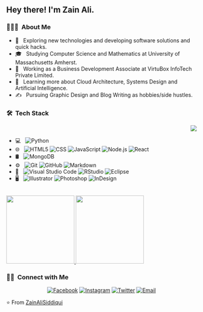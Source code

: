 
<h2> Hey there! I'm Zain Ali.</h2>
<h3> 👨🏻‍💻 &nbsp;About Me </h3>

- 🤔 &nbsp; Exploring new technologies and developing software solutions and quick hacks.
- 🎓 &nbsp; Studying Computer Science and Mathematics at University of Massachusetts Amherst.
- 💼 &nbsp; Working as a Business Development Associate at VirtuBox InfoTech Private Limited.
- 🌱 &nbsp; Learning more about Cloud Architecture, Systems Design and Artificial Intelligence.
- ✍️ &nbsp; Pursuing Graphic Design and Blog Writing as hobbies/side hustles.

<h3> 🛠 &nbsp;Tech Stack</h3>
  <p><img align="right" src="https://user-images.githubusercontent.com/48678280/88862734-4903af80-d201-11ea-968b-9c939d88a37c.gif"/></p>
  <br/>
  
- 💻 &nbsp;
  ![Python](https://img.shields.io/badge/-Python-333333?style=flat&logo=python)
- 🌐 &nbsp;
  ![HTML5](https://img.shields.io/badge/-HTML5-333333?style=flat&logo=HTML5)
  ![CSS](https://img.shields.io/badge/-CSS-333333?style=flat&logo=CSS3&logoColor=1572B6)
  ![JavaScript](https://img.shields.io/badge/-JavaScript-333333?style=flat&logo=javascript)
  ![Node.js](https://img.shields.io/badge/-Node.js-333333?style=flat&logo=node.js)
  ![React](https://img.shields.io/badge/-React-333333?style=flat&logo=react)
- 🛢 &nbsp;
  ![MongoDB](https://img.shields.io/badge/-MongoDB-333333?style=flat&logo=mongodb)
- ⚙️ &nbsp;
  ![Git](https://img.shields.io/badge/-Git-333333?style=flat&logo=git)
  ![GitHub](https://img.shields.io/badge/-GitHub-333333?style=flat&logo=github)
  ![Markdown](https://img.shields.io/badge/-Markdown-333333?style=flat&logo=markdown)
- 🔧 &nbsp;
  ![Visual Studio Code](https://img.shields.io/badge/-Visual%20Studio%20Code-333333?style=flat&logo=visual-studio-code&logoColor=007ACC)
  ![RStudio](https://img.shields.io/badge/-RStudio-333333?style=flat&logo=rstudio)
  ![Eclipse](https://img.shields.io/badge/-Eclipse-333333?style=flat&logo=eclipse-ide&logoColor=2C2255)
- 🖥 &nbsp;
  ![Illustrator](https://img.shields.io/badge/-Illustrator-333333?style=flat&logo=adobe-illustrator)
  ![Photoshop](https://img.shields.io/badge/-Photoshop-333333?style=flat&logo=adobe-photoshop)
  ![InDesign](https://img.shields.io/badge/-InDesign-333333?style=flat&logo=adobe-indesign)
<br />

<a href="https://github.com/AVS1508">
  <img height="180em" src="https://github-readme-stats.vercel.app/api?username=ZainAliSiddiqui&theme=buefy&show_icons=true" />
  <img height="180em" src="https://github-readme-stats.vercel.app/api/top-langs/?username=ZainAliSiddiqui&theme=buefy&layout=compact" />
</a>

<br/>

<h3> 🤝🏻 &nbsp;Connect with Me </h3>

<p align="center">
<a href="https://www.facebook.com"><img alt="Facebook" src="https://img.shields.io/badge/Facebook-Zain%20Ali%20Siddiqui-blue?style=flat-square&logo=facebook"></a>
<a href="https://www.instagram.com/zainalisiddiqui11/"><img alt="Instagram" src="https://img.shields.io/badge/Instagram-zainalisiddiqui11-blue?style=flat-square&logo=instagram"></a>
<a href="https://www.twitter.com/ZainAliSiddiqi/"><img alt="Twitter" src="https://img.shields.io/badge/Twitter-ZainAliSiddiqi-blue?style=flat-square&logo=twitter"></a>
<a href="mailto:zainsoftwear11@gmail.com"><img alt="Email" src="https://img.shields.io/badge/Email-zainsoftwear11@gmail.com-blue?style=flat-square&logo=gmail"></a>
</p>

⭐️ From [ZainAliSiddiqui](https://github.com/ZainAliSiddiqui)
